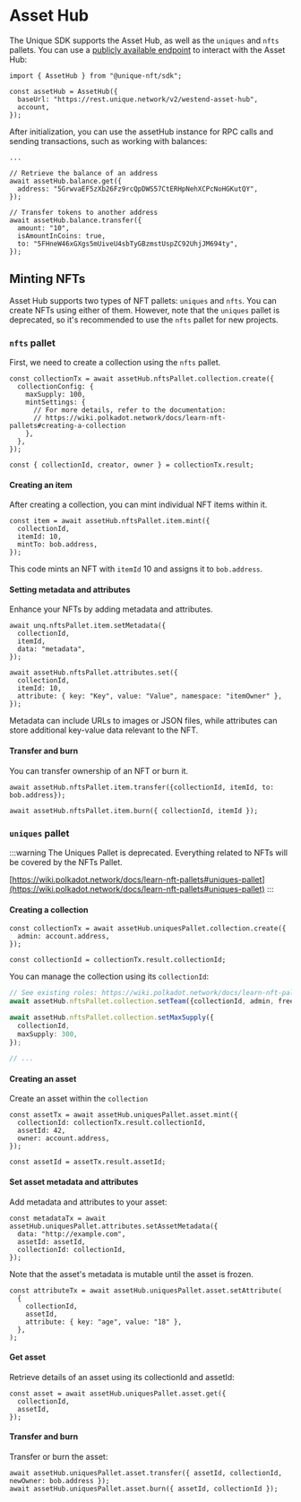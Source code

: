 # Asset Hub

The Unique SDK supports the Asset Hub, as well as the `uniques` and `nfts` pallets. You can use a [publicly available endpoint](../../../reference/sdk-endpoints.md) to interact with the Asset Hub:

```ts:no-line-numbers
import { AssetHub } from "@unique-nft/sdk";

const assetHub = AssetHub({
  baseUrl: "https://rest.unique.network/v2/westend-asset-hub",
  account,
});
```

After initialization, you can use the assetHub instance for RPC calls and sending transactions, such as working with balances:

```ts:no-line-numbers
...

// Retrieve the balance of an address
await assetHub.balance.get({
  address: "5GrwvaEF5zXb26Fz9rcQpDWS57CtERHpNehXCPcNoHGKutQY",
});

// Transfer tokens to another address
await assetHub.balance.transfer({
  amount: "10",
  isAmountInCoins: true,
  to: "5FHneW46xGXgs5mUiveU4sbTyGBzmstUspZC92UhjJM694ty",
});
```

## Minting NFTs

Asset Hub supports two types of NFT pallets: `uniques` and `nfts`. You can create NFTs using either of them. However, note that the `uniques` pallet is deprecated, so it's recommended to use the `nfts` pallet for new projects.

### `nfts` pallet

First, we need to create a collection using the `nfts` pallet. 

<!-- TODO collection config should be optional -->

```ts:no-line-numbers
const collectionTx = await assetHub.nftsPallet.collection.create({
  collectionConfig: {
    maxSupply: 100,
    mintSettings: {
      // For more details, refer to the documentation:
      // https://wiki.polkadot.network/docs/learn-nft-pallets#creating-a-collection
    },
  },
});

const { collectionId, creator, owner } = collectionTx.result;
```

#### Creating an item

After creating a collection, you can mint individual NFT items within it.

```ts:no-line-numbers
const item = await assetHub.nftsPallet.item.mint({
  collectionId,
  itemId: 10,
  mintTo: bob.address,
});
```

This code mints an NFT with `itemId` 10 and assigns it to `bob.address`.

#### Setting metadata and attributes

Enhance your NFTs by adding metadata and attributes.

```ts:no-line-numbers
await unq.nftsPallet.item.setMetadata({
  collectionId,
  itemId,
  data: "metadata",
});

await assetHub.nftsPallet.attributes.set({
  collectionId,
  itemId: 10,
  attribute: { key: "Key", value: "Value", namespace: "itemOwner" },
});
```

Metadata can include URLs to images or JSON files, while attributes can store additional key-value data relevant to the NFT.

#### Transfer and burn

You can transfer ownership of an NFT or burn it.

```ts:no-line-numbers
await assetHub.nftsPallet.item.transfer({collectionId, itemId, to: bob.address});

await assetHub.nftsPallet.item.burn({ collectionId, itemId });
```


### `uniques` pallet

:::warning
The Uniques Pallet is deprecated. Everything related to NFTs will be covered by the NFTs Pallet.

[https://wiki.polkadot.network/docs/learn-nft-pallets#uniques-pallet](https://wiki.polkadot.network/docs/learn-nft-pallets#uniques-pallet)
:::

#### Creating a collection

```ts:no-line-numbers
const collectionTx = await assetHub.uniquesPallet.collection.create({
  admin: account.address,
});

const collectionId = collectionTx.result.collectionId;
```

You can manage the collection using its `collectionId`:

```ts
// See existing roles: https://wiki.polkadot.network/docs/learn-nft-pallets#roles
await assetHub.nftsPallet.collection.setTeam({collectionId, admin, freezer, issuer});

await assetHub.nftsPallet.collection.setMaxSupply({
  collectionId,
  maxSupply: 300,
});

// ...
```

#### Creating an asset

Create an asset within the `collection`

```ts:no-line-numbers
const assetTx = await assetHub.uniquesPallet.asset.mint({
  collectionId: collectionTx.result.collectionId,
  assetId: 42,
  owner: account.address,
});

const assetId = assetTx.result.assetId;
```

#### Set asset metadata and attributes

Add metadata and attributes to your asset:

```ts:no-line-numbers
const metadataTx = await assetHub.uniquesPallet.attributes.setAssetMetadata({
  data: "http://example.com",
  assetId: assetId,
  collectionId: collectionId,
});
```

Note that the asset's metadata is mutable until the asset is frozen.

```ts:no-line-numbers
const attributeTx = await assetHub.uniquesPallet.asset.setAttribute(
  {
    collectionId,
    assetId,
    attribute: { key: "age", value: "18" },
  },
);
```

<!-- TODO asset should have freeze method -->

#### Get asset

Retrieve details of an asset using its collectionId and assetId:

```ts:no-line-numbers
const asset = await assetHub.uniquesPallet.asset.get({
  collectionId,
  assetId,
});
```

#### Transfer and burn

Transfer or burn the asset:


```ts:no-line-numbers
await assetHub.uniquesPallet.asset.transfer({ assetId, collectionId, newOwner: bob.address });
await assetHub.uniquesPallet.asset.burn({ assetId, collectionId });
```
